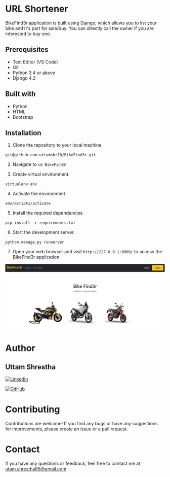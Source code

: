 # URL Shortener
BikeFind3r application is built using Django, which allows you to list your bike and it's part for sale/buy. You can directly call the owner if you are interested to buy one.
## Prerequisites
- Text Editor (VS Code)
- Git
- Python 3.4 or above
- Django 4.2

## Built with
- Python
- HTML
- Bootstrap

## Installation

1. Clone the repository to your local machine.
```
git@github.com:uttamshr10/BikeFind3r.git
```

2. Navigate to `cd BikeFind3r`

3. Create virtual environment. 
```
virtualenv env
```

4. Activate the environment.
 ```
 env/Scripts/activate
 ```

5. Install the required dependencies.
``` 
pip install -r requirements.txt 
```

6. Start the development server.
```
python manage.py runserver
```

7. Open your web browser and visit `http://127.0.0.1:8000/` to access the BikeFind3r application.



![BikeFind3r](images/homepage.png)



# Author
## Uttam Shrestha
[![LinkedIn](https://img.shields.io/badge/-LinkedIn-blue?style=flat-square&logo=linkedin&logoColor=white)](https://www.linkedin.com/in/uttam-shrestha-b96032224/)
 
[![GitHub](https://img.shields.io/badge/GitHub-%23121011.svg?style=for-the-badge&logo=github&logoColor=white)](https://github.com/uttamshr10)



# Contributing

Contributions are welcome! If you find any bugs or have any suggestions for improvements, please create an issue or a pull request.

# Contact

If you have any questions or feedback, feel free to contact me at utam.shrestha65@gmail.com
